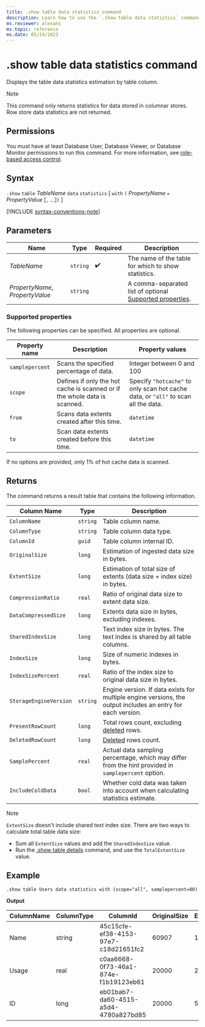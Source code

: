 ```yaml
---
title: .show table data statistics command
description: Learn how to use the `.show table data statistics` command to show the table's data statistics estimation by table column.
ms.reviewer: alexans
ms.topic: reference
ms.date: 05/24/2023
---
```

# .show table data statistics command

Displays the table data statistics estimation by table column.

> [!NOTE]
> This command only returns statistics for data stored in columnar stores. Row store data statistics are not returned.

## Permissions

You must have at least Database User, Database Viewer, or Database Monitor permissions to run this command. For more information, see [role-based access control](access-control/role-based-access-control.md).

## Syntax

`.show` `table` *TableName* `data` `statistics` [ `with` `(` *PropertyName* `=` *PropertyValue* [`,` ...]`)` ]

[!INCLUDE [syntax-conventions-note](../includes/syntax-conventions-note.md)]

## Parameters

|Name|Type|Required|Description|
|--|--|--|--|
|*TableName*| `string` | :heavy_check_mark:|The name of the table for which to show statistics.|
|*PropertyName*, *PropertyValue*| `string` ||A comma-separated list of optional [Supported properties](#supported-properties).|

### Supported properties

The following properties can be specified. All properties are optional.

|Property name| Description | Property values|
|--|--|--|
| `samplepercent` | Scans the specified percentage of data. | Integer between 0 and 100 |
| `scope` | Defines if only the hot cache is scanned or if the whole data is scanned.| Specify `"hotcache"` to only scan hot cache data, or `"all"` to scan all the data. |
| `from` | Scans data extents created after this time. | `datetime` |
| `to` | Scan data extents created before this time. | `datetime` |

If no options are provided, only 1% of hot cache data is scanned.

## Returns

The command returns a result table that contains the following information.

| Column Name | Type | Description |
|--|--|--|
| `ColumnName` | `string` | Table column name. |
| `ColumnType` | `string` | Table column data type. |
| `ColumnId` | `guid` | Table column internal ID. |
| `OriginalSize` | `long` | Estimation of ingested data size in bytes. |
| `ExtentSize` | `long` | Estimation of total size of extents (data size + index size) in bytes. |
| `CompressionRatio` | `real` | Ratio of original data size to extent data size. |
| `DataCompressedSize` | `long` | Extents data size in bytes, excluding indexes. |
| `SharedIndexSize` | `long` | Text index size in bytes. The text index is shared by all table columns. |
| `IndexSize` | `long` | Size of numeric indexes in bytes. |
| `IndexSizePercent` | `real` | Ratio of the index size to original data size in bytes. |
| `StorageEngineVersion` | `string` | Engine version. If data exists for multiple engine versions, the output includes an entry for each version. |
| `PresentRowCount`| `long` | Total rows count, excluding [deleted](../concepts/data-soft-delete.md) rows. |
| `DeletedRowCount` | `long` | [Deleted](../concepts/data-soft-delete.md) rows count. |
| `SamplePercent`| `real` | Actual data sampling percentage, which may differ from the hint provided in `samplepercent` option. |
| `IncludeColdData`| `bool` | Whether cold data was taken into account when calculating statistics estimate. |

> [!NOTE]
> `ExtentSize` doesn't include shared text index size. There are two ways to calculate total table data size:
>
> * Sum all `ExtentSize` values and add the `SharedIndexSize` value.
> * Run the [.show table details](show-table-details-command.md) command, and use the `TotalExtentSize` value.

## Example

```kusto
.show table Users data statistics with (scope="all", samplepercent=80)
```

**Output**

|ColumnName|	ColumnType|	ColumnId|	OriginalSize|	ExtentSize|	CompressionRatio|	DataCompressedSize|	SharedIndexSize|	IndexSize|	IndexSizePercent|	StorageEngineVersion|	PresentRowCount|	DeletedRowCount|	SamplePercent|	IncludeColdData|
|--|--|--|--|--|--|--|--|--|--|--|--|--|--|--|
|Name|	string|	45c15cfe-ef38-4153-97e7-c18d21651fc2|	60907|	137305|	0.44|	137305|	27787|	0|	0|	V3|	2500|	0|	80|	True|
|Usage|	real|	c0aa6668-0f73-46a1-874e-f1b19123eb61|	20000|	20282|	0.99|	20102|	27787|	180|	0.9|	V3|	2500|	0|	80|	True|
|ID|	long|	eb01bab7-da60-4515-a5d4-4780a827bd85|	20000|	5722|	3.49|	5152|	27787|	570|	2.85|	V3|	2500|	0|	80|	True|
